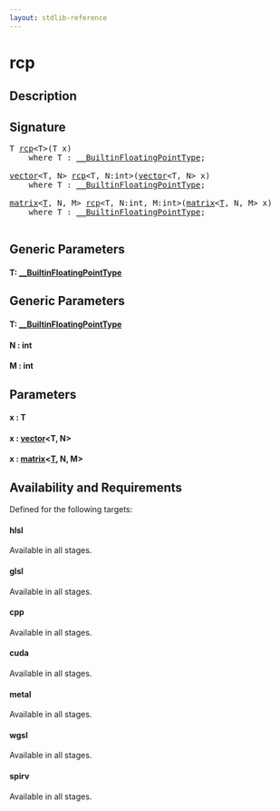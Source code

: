 ```yaml
---
layout: stdlib-reference
---
```


# rcp

## Description





## Signature 

<pre>
<span class="code_type">T</span> <a href="/stdlib-reference/global-decls/rcp">rcp</a>&lt;<span class="code_type">T</span>&gt;(<span class="code_type">T</span> <span class='code_param'>x</span>)
    <span class='code_keyword'>where</span> <span class="code_type">T</span> : <a href="/stdlib-reference/interfaces/BuiltinFloatingPointType/index" class="code_type">__BuiltinFloatingPointType</a>;

<a href="/stdlib-reference/types/vector/index" class="code_type">vector</a>&lt;<span class="code_type">T</span>, N&gt; <a href="/stdlib-reference/global-decls/rcp">rcp</a>&lt;<span class="code_type">T</span>, N:<span class="code_keyword">int</span>&gt;(<a href="/stdlib-reference/types/vector/index" class="code_type">vector</a>&lt;<span class="code_type">T</span>, N&gt; <span class='code_param'>x</span>)
    <span class='code_keyword'>where</span> <span class="code_type">T</span> : <a href="/stdlib-reference/interfaces/BuiltinFloatingPointType/index" class="code_type">__BuiltinFloatingPointType</a>;

<a href="/stdlib-reference/types/matrix/index" class="code_type">matrix</a>&lt;<a href="/stdlib-reference/types/matrix/T" class="code_type">T</a>, N, M&gt; <a href="/stdlib-reference/global-decls/rcp">rcp</a>&lt;<span class="code_type">T</span>, N:<span class="code_keyword">int</span>, M:<span class="code_keyword">int</span>&gt;(<a href="/stdlib-reference/types/matrix/index" class="code_type">matrix</a>&lt;<a href="/stdlib-reference/types/matrix/T" class="code_type">T</a>, N, M&gt; <span class='code_param'>x</span>)
    <span class='code_keyword'>where</span> <span class="code_type">T</span> : <a href="/stdlib-reference/interfaces/BuiltinFloatingPointType/index" class="code_type">__BuiltinFloatingPointType</a>;

</pre>

## Generic Parameters

#### T: [\_\_BuiltinFloatingPointType](/stdlib-reference/interfaces/BuiltinFloatingPointType/index)

## Generic Parameters

#### T: [\_\_BuiltinFloatingPointType](/stdlib-reference/interfaces/BuiltinFloatingPointType/index)
#### N  : int
#### M  : int

## Parameters

#### x  : T
#### x  : [vector](/stdlib-reference/types/vector/index)\<T, N\>
#### x  : [matrix](/stdlib-reference/types/matrix/index)\<[T](/stdlib-reference/types/matrix/T), N, M\>

## Availability and Requirements

Defined for the following targets:

#### hlsl
Available in all stages.

#### glsl
Available in all stages.

#### cpp
Available in all stages.

#### cuda
Available in all stages.

#### metal
Available in all stages.

#### wgsl
Available in all stages.

#### spirv
Available in all stages.



